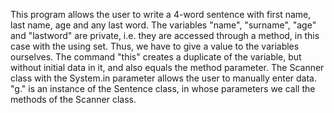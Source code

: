 This program allows the user to write a 4-word sentence with  first name, last name, age and any last word.
The variables "name", "surname", "age" and "lastword" are private, i.e. they are accessed through a method, in this case with the
using set. Thus, we have to give a value to the variables ourselves.
The command "this" creates a duplicate of the variable, but without initial data in it, and also equals the method parameter.
The Scanner class with the System.in parameter allows the user to manually enter data.
"g." is an instance of the Sentence class, in whose parameters we call the methods of the Scanner class. 

